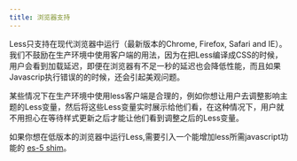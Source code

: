 ```yaml
---
title: 浏览器支持
---
```


Less只支持在现代浏览器中运行（最新版本的Chrome, Firefox, Safari and IE）。我们不鼓励在生产环境中使用客户端的用法，因为在把Less编译成CSS的时候，用户会看到加载延迟，即便在浏览器有不足一秒的延迟也会降低性能，而且如果Javascrip执行错误的的时候，还会引起美观问题。

某些情况下在生产环境中使用less客户端是合理的，例如你想让用户去调整影响主题的Less变量，然后将这些Less变量实时展示给他们看，在这种情况下，用户就不用担心在等待样式更新之后才能让他们看到调整之后的Less变量。

如果你想在低版本的浏览器中运行Less,需要引入一个能增加less所需javascript功能的 [es-5 shim](https://github.com/kriskowal/es5-shim)。
